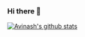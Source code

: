 ### Hi there 👋

<!--
**terra9/terra9** is a ✨ _special_ ✨ repository because its `README.md` (this file) appears on your GitHub profile.

Here are some ideas to get you started:

- 🔭 I’m currently working on ...
- 🌱 I’m currently learning ...
- 👯 I’m looking to collaborate on ...
- 🤔 I’m looking for help with ...
- 💬 Ask me about ...
- 📫 How to reach me: ...
- 😄 Pronouns: ...
- ⚡ Fun fact: ...
-->
[![Avinash's github stats](https://github-readme-stats.vercel.app/api?username=terra9&count_private=true&show_icons=true)](https://github.com/terra9/github-readme-stats)
